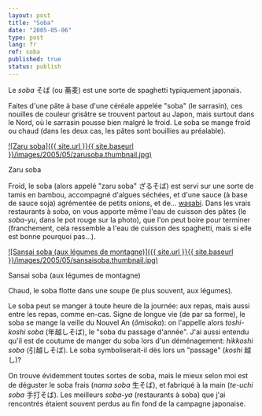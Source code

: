 ```yaml
---
layout: post
title: "Soba"
date: "2005-05-06"
type: post
lang: fr
ref: soba
published: true
status: publish
---
```




Le _soba_ そば (ou 蕎麦) est une sorte de spaghetti typiquement japonais.

 

Faites d'une pâte à base d'une céréale appelée "soba" (le sarrasin), ces nouilles de couleur grisâtre se trouvent partout au Japon, mais surtout dans le Nord, où le sarrasin pousse bien malgré le froid. Le soba se mange froid ou chaud (dans les deux cas, les pâtes sont bouillies au préalable).

[![Zaru soba]({{ site.url }}{{ site.baseurl }}/images/2005/05/zarusoba.thumbnail.jpg)](http://www.japonophile.com/wp-content/uploads/2004-2006/zarusoba.jpg "Zaru soba")

Zaru soba

Froid, le soba (alors appelé "zaru soba" ざるそば) est servi sur une sorte de tamis en bambou, accompagné d'algues séchées, et d'une sauce (à base de sauce soja) agrémentée de petits onions, et de... [wasabi](http://www.japonophile.com/article_wasabi_fr.html). Dans les vrais restaurants à soba, on vous apporte même l'eau de cuisson des pâtes (le _soba-yu_, dans le pot rouge sur la photo), que l'on peut boire pour terminer (franchement, cela ressemble a l'eau de cuisson des spaghetti, mais si elle est bonne pourquoi pas...).

[![Sansai soba (aux légumes de montagne)]({{ site.url }}{{ site.baseurl }}/images/2005/05/sansaisoba.thumbnail.jpg)](http://www.japonophile.com/wp-content/uploads/2004-2006/sansaisoba.jpg "Sansai soba (aux légumes de montagne)")

Sansai soba (aux légumes de montagne)

Chaud, le soba flotte dans une soupe (le plus souvent, aux légumes).

Le soba peut se manger à toute heure de la journée: aux repas, mais aussi entre les repas, comme en-cas. Signe de longue vie (de par sa forme), le soba se mange la veille du Nouvel An (_ômisoka_): on l'appelle alors _toshi-koshi soba_ (年越しそば), le "soba du passage d'année". J'ai aussi entendu qu'il est de coutume de manger du soba lors d'un déménagement: _hikkoshi soba_ (引越しそば). Le soba symboliserait-il dès lors un "passage" (_koshi_ 越し)?

On trouve évidemment toutes sortes de soba, mais le mieux selon moi est de déguster le soba frais (_nama soba_ 生そば), et fabriqué à la main (_te-uchi soba_ 手打そば). Les meilleurs _soba-ya_ (restaurants à soba) que j'ai rencontrés étaient souvent perdus au fin fond de la campagne japonaise.


